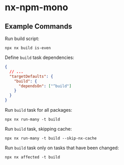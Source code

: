 # nx-npm-mono

## Example Commands

Run build script:
``` 
npx nx build is-even
```

Define `build` task dependencies:
```json 
{
  // ...
  "targetDefaults": {
    "build": {
      "dependsOn": ["^build"]
    }
  }
}
```

Run `build` task for all packages:
``` 
npx nx run-many -t build
```

Run `build` task, skipping cache:
``` 
npx nx run-many -t build --skip-nx-cache
```

Run `build` task only on tasks that have been changed:
``` 
npx nx affected -t build
```
